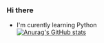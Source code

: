 ### Hi there
- I'm curently learning Python</br>
[![Anurag's GitHub stats](https://github-readme-stats.vercel.app/api?username=chulhyunjo&show_icons=true)](https://github.com/chulhyunjo/github-readme-stats)
